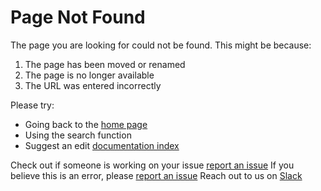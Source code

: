# Page Not Found

The page you are looking for could not be found. This might be because:

1. The page has been moved or renamed
2. The page is no longer available
3. The URL was entered incorrectly

Please try:

- Going back to the [home page](https://book.kubebuilder.io/)
- Using the search function
- Suggest an edit [documentation index](https://github.com/kubernetes-sigs/kubebuilder/tree/master/docs/book/src)

Check out if someone is working on your issue [report an issue](https://github.com/kubernetes-sigs/kubebuilder/issues)
If you believe this is an error, please [report an issue](https://github.com/kubernetes-sigs/kubebuilder/issues/new?template=BLANK_ISSUE)
Reach out to us on [Slack](https://kubernetes.slack.com/messages/kubebuilder)